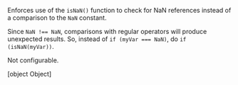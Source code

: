 Enforces use of the `isNaN()` function to check for NaN references instead of a comparison to the `NaN` constant.


Since `NaN !== NaN`, comparisons with regular operators will produce unexpected results.
So, instead of `if (myVar === NaN)`, do `if (isNaN(myVar))`.

Not configurable.

[object Object]